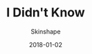 ---
title: "I Didn't Know"
subtitle: "Skinshape"
customForwardUrl: "https://www.youtube.com/watch?v=CnD8g_7_-bY"
displayImg: "https://img.youtube.com/vi/CnD8g_7_-bY/0.jpg"
date: "2018-01-02"
newTab: true 
---